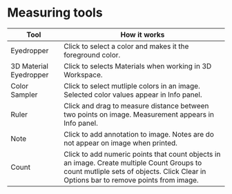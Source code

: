 # Measuring tools

| Tool                   | How it works                                                                                                                                                                        |
| ---------------------- | ----------------------------------------------------------------------------------------------------------------------------------------------------------------------------------- |
| Eyedropper             | Click to select a color and makes it the foreground color.                                                                                                                          |
| 3D Material Eyedropper | Click to selects Materials when working in 3D Workspace.                                                                                                                            |
| Color Sampler          | Click to select mutliple colors in an image. Selected color values appear in Info panel.                                                                                            |
| Ruler                  | Click and drag to measure distance between two points on image. Measurement appears in Info panel.                                                                                  |
| Note                   | Click to add annotation to image. Notes are do not appear on image when printed.                                                                                                    |
| Count                  | Click to add numeric points that count objects in an image. Create multiple Count Groups to count mutliple sets of objects. Click Clear in Options bar to remove points from image. |

